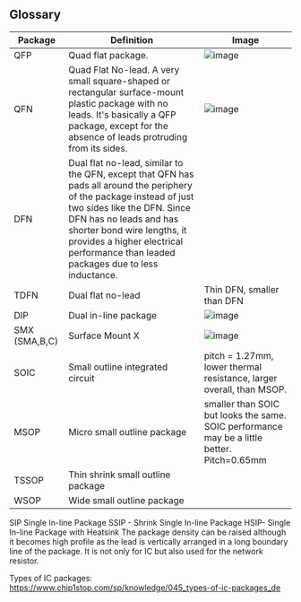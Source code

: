 ## Glossary
| Package | Definition | Image |
|--|--|--|
| QFP | Quad flat package.   | ![image](https://user-images.githubusercontent.com/42329930/200685597-4dd68150-46d3-474c-8ffa-f1ce2299a802.png) |
| QFN | Quad Flat No-lead. A very small square-shaped or rectangular surface-mount plastic package with no leads. It's basically a QFP package, except for the absence of leads protruding from its sides. | ![image](https://user-images.githubusercontent.com/42329930/200685707-7aa5f864-b6cd-4dec-8b56-23759b4f1e82.png) |
| DFN | Dual flat no-lead, similar to the QFN, except that QFN has pads all around the periphery of the package instead of just two sides like the DFN. Since DFN has no leads and has shorter bond wire lengths, it provides a higher electrical performance than leaded packages due to less inductance. |  |
| TDFN | Dual flat no-lead   | Thin DFN, smaller than DFN  |
| DIP | Dual in-line package | ![image](https://user-images.githubusercontent.com/42329930/200685802-bddbc6a6-54f2-41cf-8a81-c4af4587b694.png) |
| SMX (SMA,B,C) | Surface Mount X | ![image](https://user-images.githubusercontent.com/42329930/200690920-f884c16b-f16c-4fa9-8e5b-84cfcdd3aadb.png) |
| SOIC | Small outline integrated circuit | pitch = 1.27mm, lower thermal resistance, larger overall, than MSOP.  |
| MSOP | Micro small outline package | smaller than SOIC but looks the same. SOIC performance may be a little better. Pitch=0.65mm |
| TSSOP | Thin shrink small outline package |  |
| WSOP  | Wide small outline package  |   |


SIP Single In-line Package
SSIP - Shrink Single In-line Package
HSIP- Single In-line Package with Heatsink
The package density can be raised although it becomes high profile as the lead is vertically arranged in a long boundary line of the package. It is not only for IC but also used for the network resistor.





Types of IC packages: https://www.chip1stop.com/sp/knowledge/045_types-of-ic-packages_de
